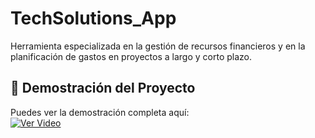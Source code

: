 # TechSolutions_App
Herramienta especializada en la gestión de recursos financieros y en la planificación de gastos en proyectos a largo y corto plazo.

## 🎥 Demostración del Proyecto

Puedes ver la demostración completa aquí:  
[![Ver Video](https://img.youtube.com/vi/0nfRbB7lcHk/0.jpg)](https://www.youtube.com/watch?v=0nfRbB7lcHk)
